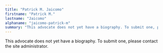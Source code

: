 ```yaml
---
title: "Patrick M. Jaicomo"
firstname: "Patrick M."
lastname: "Jaicomo"
alphaname: "jaicomo-patrick-m"
summary: "This advocate does not yet have a biography. To submit one, please contact the site administrator."
---
```

This advocate does not yet have a biography. To submit one, please contact the site administrator.

